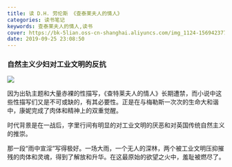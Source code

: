 ```yaml
---
title: 读 D.H. 劳伦斯 《查泰莱夫人的情人》
categories: 读书笔记
keywords: 查泰莱夫人的情人,读书
cover: https://bk-5lian.oss-cn-shanghai.aliyuncs.com/img_1124-1569423775471.jpeg
date: 2019-09-25 23:08:50
---
```


### 自然主义少妇对工业文明的反抗
[![](https://bk-5lian.oss-cn-shanghai.aliyuncs.com/img_1123-1569423973049.jpeg)](https://bk-5lian.oss-cn-shanghai.aliyuncs.com/img_1123-1569423973049.jpeg)

因为出轨主题和大量赤裸的性描写，《查特莱夫人的情人》长期遭禁，而小说中这些性描写们又是不可或缺的，有其必要性。正是在与梅勒斯一次次的生命大和谐中，康妮完成了肉体和精神上的双重觉醒。

时代背景是在一战后，字里行间有明显的对工业文明的厌恶和对英国传统自然主义的推崇。

那一段“雨中宣淫”写得极好。一场大雨，一个无人的深林，两个被工业文明压抑摧残的肉体和灵魂，得到了解放和升华。在这最原始的欲望之火中，羞耻被燃尽了。